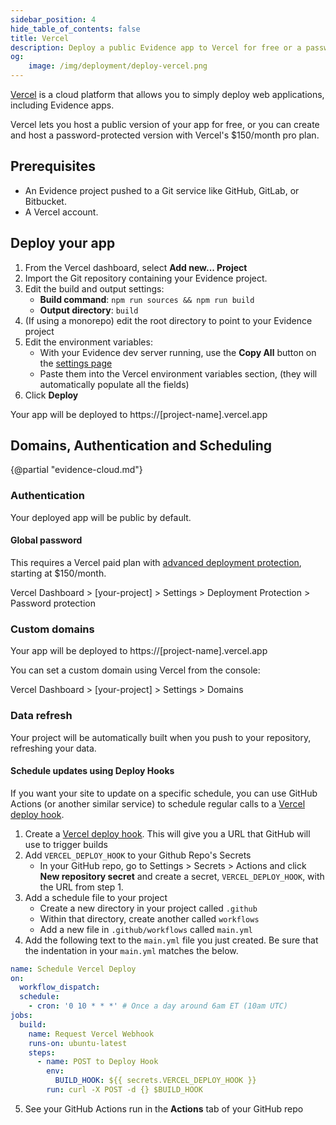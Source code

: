 ```yaml
---
sidebar_position: 4
hide_table_of_contents: false
title: Vercel
description: Deploy a public Evidence app to Vercel for free or a password-protected Evidence app with the pro plan.
og:
    image: /img/deployment/deploy-vercel.png
---
```


[Vercel](https://vercel.com) is a cloud platform that allows you to simply deploy web applications, including Evidence apps.

Vercel lets you host a public version of your app for free, or you can create and host a password-protected version with Vercel's $150/month pro plan.

## Prerequisites

- An Evidence project pushed to a Git service like GitHub, GitLab, or Bitbucket.
- A Vercel account.

## Deploy your app

1. From the Vercel dashboard, select **Add new... Project**
1. Import the Git repository containing your Evidence project.
1. Edit the build and output settings:
   - **Build command**: `npm run sources && npm run build`
   - **Output directory**: `build`
1. (If using a monorepo) edit the root directory to point to your Evidence project
1. Edit the environment variables:
   - With your Evidence dev server running, use the **Copy All** button on the [settings page](http://localhost:3000/settings#deploy)
   - Paste them into the Vercel environment variables section, (they will automatically populate all the fields)
1. Click **Deploy**

Your app will be deployed to https://[project-name].vercel.app

## Domains, Authentication and Scheduling

{@partial "evidence-cloud.md"}

### Authentication

Your deployed app will be public by default. 

#### Global password

This requires a Vercel paid plan with [advanced deployment protection](https://vercel.com/docs/security/deployment-protection#advanced-deployment-protection), starting at $150/month.

Vercel Dashboard > [your-project] > Settings > Deployment Protection > Password protection

### Custom domains

Your app will be deployed to https://[project-name].vercel.app

You can set a custom domain using Vercel from the console:

Vercel Dashboard > [your-project] > Settings > Domains

### Data refresh

Your project will be automatically built when you push to your repository, refreshing your data.

#### Schedule updates using Deploy Hooks

If you want your site to update on a specific schedule, you can use GitHub Actions (or another similar service) to schedule regular calls to a [Vercel deploy hook](https://vercel.com/docs/concepts/git/deploy-hooks).

1. Create a [Vercel deploy hook](https://vercel.com/docs/concepts/git/deploy-hooks).
   This will give you a URL that GitHub will use to trigger builds
2. Add `VERCEL_DEPLOY_HOOK` to your Github Repo's Secrets
   - In your GitHub repo, go to Settings > Secrets > Actions and click **New repository secret** and create a secret, `VERCEL_DEPLOY_HOOK`, with the URL from step 1.
3. Add a schedule file to your project
   - Create a new directory in your project called `.github`
   - Within that directory, create another called `workflows`
   - Add a new file in `.github/workflows` called `main.yml`
4. Add the following text to the `main.yml` file you just created. Be sure that the indentation in your `main.yml` matches the below.
```yaml
name: Schedule Vercel Deploy
on:
  workflow_dispatch:
  schedule:
    - cron: '0 10 * * *' # Once a day around 6am ET (10am UTC)
jobs:
  build:
    name: Request Vercel Webhook
    runs-on: ubuntu-latest
    steps:
      - name: POST to Deploy Hook
        env:
          BUILD_HOOK: ${{ secrets.VERCEL_DEPLOY_HOOK }}
        run: curl -X POST -d {} $BUILD_HOOK
```
5. See your GitHub Actions run in the **Actions** tab of your GitHub repo
